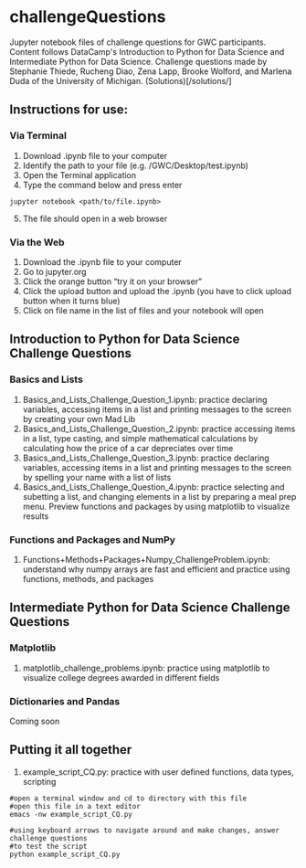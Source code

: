 # challengeQuestions
Jupyter notebook files of challenge questions for GWC participants. Content follows DataCamp's Introduction to Python for Data Science and Intermediate Python for Data Science. Challenge questions made by Stephanie Thiede, Rucheng Diao, Zena Lapp, Brooke Wolford, and Marlena Duda of the University of Michigan. (Solutions)[/solutions/]

## Instructions for use:
### Via Terminal
1) Download .ipynb file to your computer
2) Identify the path to your file (e.g. /GWC/Desktop/test.ipynb)
3) Open the Terminal application 
4) Type the command below and press enter
```
jupyter notebook <path/to/file.ipynb>
```
5) The file should open in a web browser

### Via the Web
1) Download the .ipynb file to your computer
1) Go to jupyter.org
2) Click the orange button “try it on your browser”
3) Click the upload button and upload the .ipynb (you have to click upload button when it turns blue)
4) Click on file name in the list of files and your notebook will open

## Introduction to Python for Data Science Challenge Questions
### Basics and Lists
1) Basics_and_Lists_Challenge_Question_1.ipynb: practice declaring variables, accessing items in a list and printing messages to the screen by creating your own Mad Lib
2) Basics_and_Lists_Challenge_Question_2.ipynb: practice accessing items in a list, type casting, and simple mathematical calculations by calculating how the price of a car depreciates over time
3) Basics_and_Lists_Challenge_Question_3.ipynb: practice declaring variables, accessing items in a list and printing messages to the screen by spelling your name with a list of lists 
4) Basics_and_Lists_Challenge_Question_4.ipynb: practice selecting and subetting a list, and changing elements in a list by preparing a meal prep menu. Preview functions and packages by using matplotlib to visualize results

### Functions and Packages and NumPy
1) Functions+Methods+Packages+Numpy_ChallengeProblem.ipynb: understand why numpy arrays are fast and efficient and practice using functions, methods, and packages

## Intermediate Python for Data Science Challenge Questions
### Matplotlib
1) matplotlib_challenge_problems.ipynb: practice using matplotlib to visualize college degrees awarded in different fields

### Dictionaries and Pandas
Coming soon

## Putting it all together
1) example_script_CQ.py: practice with user defined functions, data types, scripting
```
#open a terminal window and cd to directory with this file
#open this file in a text editor
emacs -nw example_script_CQ.py

#using keyboard arrows to navigate around and make changes, answer challenge questions
#to test the script 
python example_script_CQ.py
```
